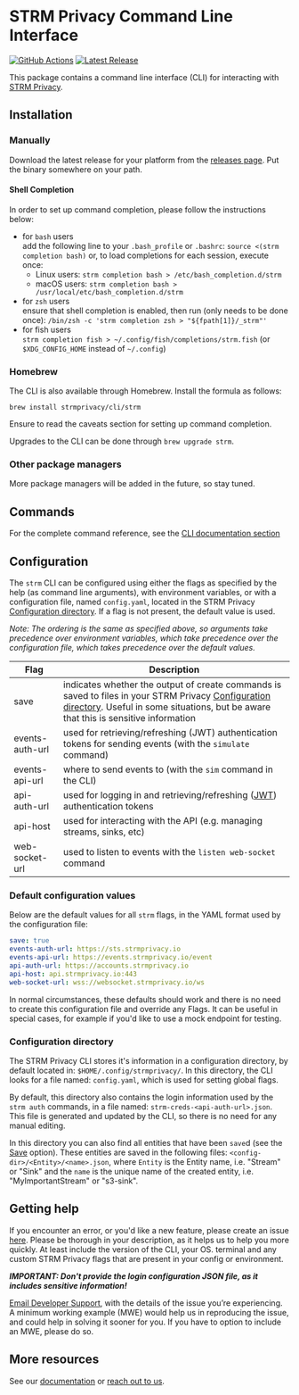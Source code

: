 # STRM Privacy Command Line Interface
[![GitHub Actions](https://github.com/strmprivacy/cli/workflows/Build/badge.svg)](https://github.com/strmprivacy/cli/actions)
[![Latest Release](https://img.shields.io/github/v/release/strmprivacy/cli)](https://github.com/strmprivacy/cli/releases/latest)

This package contains a command line interface (CLI) for interacting with [STRM Privacy](https://www.strmprivacy.io).

## Installation

### Manually
Download the latest release for your platform from the [releases page](https://github.com/strmprivacy/cli/releases/latest).
Put the binary somewhere on your path.

#### Shell Completion

In order to set up command completion, please follow the instructions below:
- for `bash` users \
  add the following line to your `.bash_profile` or `.bashrc`:
  `source <(strm completion bash)`
  or, to load completions for each session, execute once:
  - Linux users: `strm completion bash > /etc/bash_completion.d/strm`
  - macOS users: `strm completion bash > /usr/local/etc/bash_completion.d/strm`
- for `zsh` users \
  ensure that shell completion is enabled, then run (only needs to be done once):
  `/bin/zsh -c 'strm completion zsh > "${fpath[1]}/_strm"'`
- for fish users \
  `strm completion fish > ~/.config/fish/completions/strm.fish` (or `$XDG_CONFIG_HOME` instead of `~/.config`)

### Homebrew

The CLI is also available through Homebrew. Install the formula as follows:
```
brew install strmprivacy/cli/strm
```

Ensure to read the caveats section for setting up command completion.

Upgrades to the CLI can be done through `brew upgrade strm`.

### Other package managers

More package managers will be added in the future, so stay tuned.

## Commands
For the complete command reference, see the [CLI documentation section](https://docs.strmprivacy.io/docs/cli-commands.html)

## Configuration

The `strm` CLI can be configured using either the flags as specified by the help (as command line arguments), with environment variables, or with a configuration file, named `config.yaml`, located in the STRM Privacy [Configuration directory](#configuration-directory). If a flag is not present, the default value is used.

*Note: The ordering is the same as specified above, so arguments take precedence over environment variables, which take precedence over the configuration file, which takes precedence over the default values.*

| Flag  | Description |
| ------------- | ------------- |
| save  | indicates whether the output of create commands is saved to files in your STRM Privacy [Configuration directory](#configuration-directory). Useful in some situations, but be aware that this is sensitive information  |
| events-auth-url  | used for retrieving/refreshing (JWT) authentication tokens for sending events (with the `simulate` command) |
| events-api-url | where to send events to (with the `sim` command in the CLI) |
| api-auth-url  | used for logging in and retrieving/refreshing ([JWT](https://jwt.io/)) authentication tokens  |
| api-host | used for interacting with the API (e.g. managing streams, sinks, etc) |
| web-socket-url | used to listen to events with the `listen web-socket` command |

### Default configuration values

Below are the default values for all `strm` flags, in the YAML format used by the configuration file:

```yaml
save: true
events-auth-url: https://sts.strmprivacy.io
events-api-url: https://events.strmprivacy.io/event
api-auth-url: https://accounts.strmprivacy.io
api-host: api.strmprivacy.io:443
web-socket-url: wss://websocket.strmprivacy.io/ws
```

In normal circumstances, these defaults should work and there is no need to create this configuration file and override any Flags. It can be useful in special cases, for example if you'd like to use a mock endpoint for testing.

### Configuration directory
The STRM Privacy CLI stores it's information in a configuration directory, by default located in:
`$HOME/.config/strmprivacy/`. In this directory, the CLI looks for a file named: `config.yaml`, which is used for setting global flags.

By default, this directory also contains the login information used by the `strm auth` commands, in a file named: `strm-creds-<api-auth-url>.json`. This file is generated and updated by the CLI, so there is no need for any manual editing.

In this directory you can also find all entities that have been `save`d (see the [Save](#configuration) option).
These entities are saved in the following files: `<config-dir>/<Entity>/<name>.json`, where `Entity` is the Entity name, i.e. "Stream" or "Sink" and the `name` is the unique name of the created entity, i.e. "MyImportantStream" or "s3-sink".

## Getting help
If you encounter an error, or you'd like a new feature, please create an issue [here](https://github.com/strmprivacy/cli-wip/issues/new). Please be thorough in your description, as it helps us to help you more quickly. At least include the version of the CLI, your OS. terminal and any custom STRM Privacy flags that are present in your config or environment.

***IMPORTANT: Don't provide the login configuration JSON file, as it includes sensitive information!***

[Email Developer Support](mailto:developer-support@strmprivacy.io), with the details of the issue you’re experiencing. A minimum working example (MWE) would help us in reproducing the issue, and could help in solving it sooner for you. If you have to option to include an MWE, please do so.

## More resources

See our [documentation](https://docs.strmprivacy.io) or [reach out to us](https://docs.strmprivacy.io/docs/latest/contact/index.html).

